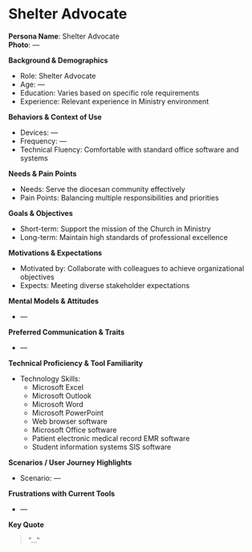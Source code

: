 
# Shelter Advocate

**Persona Name**: Shelter Advocate  
**Photo**: —  

**Background & Demographics**  
- Role: Shelter Advocate  
- Age: —  
- Education: Varies based on specific role requirements  
- Experience: Relevant experience in Ministry environment  

**Behaviors & Context of Use**  
- Devices: —  
- Frequency: —  
- Technical Fluency: Comfortable with standard office software and systems  

**Needs & Pain Points**  
- Needs: Serve the diocesan community effectively  
- Pain Points: Balancing multiple responsibilities and priorities  

**Goals & Objectives**  
- Short-term: Support the mission of the Church in Ministry  
- Long-term: Maintain high standards of professional excellence  

**Motivations & Expectations**  
- Motivated by: Collaborate with colleagues to achieve organizational objectives  
- Expects: Meeting diverse stakeholder expectations  

**Mental Models & Attitudes**  
- —  

**Preferred Communication & Traits**  
- —  

**Technical Proficiency & Tool Familiarity**  
- Technology Skills:  
  - Microsoft Excel  
  - Microsoft Outlook  
  - Microsoft Word  
  - Microsoft PowerPoint  
  - Web browser software  
  - Microsoft Office software  
  - Patient electronic medical record EMR software  
  - Student information systems SIS software

**Scenarios / User Journey Highlights**  
- Scenario: —  

**Frustrations with Current Tools**  
- —  

**Key Quote**  
> "…"  